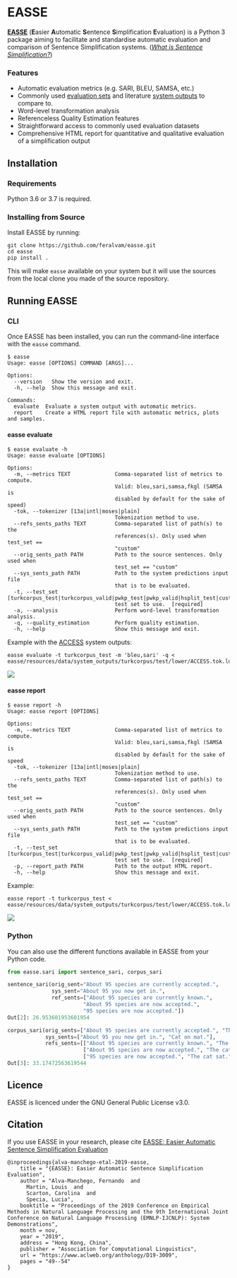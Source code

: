 # EASSE
[**EASSE**](https://www.aclweb.org/anthology/D19-3009/) (**E**asier **A**utomatic **S**entence **S**implification **E**valuation) is a Python 3 package aiming to facilitate and standardise automatic evaluation and comparison of Sentence Simplification systems. ([*What is Sentence Simplification?*](https://www.mitpressjournals.org/doi/full/10.1162/coli_a_00370))

### Features

- Automatic evaluation metrics (e.g. SARI, BLEU, SAMSA, etc.)
- Commonly used [evaluation sets](https://github.com/feralvam/easse/tree/master/easse/resources/data/test_sets) and literature [system outputs](https://github.com/feralvam/easse/tree/master/easse/resources/data/system_outputs) to compare to.
- Word-level transformation analysis
- Referenceless Quality Estimation features
- Straightforward access to commonly used evaluation datasets
- Comprehensive HTML report for quantitative and qualitative evaluation of a simplification output

## Installation
### Requirements

Python 3.6 or 3.7 is required.

### Installing from Source

Install EASSE by running:

```
git clone https://github.com/feralvam/easse.git
cd easse
pip install .
```

This will make `easse` available on your system but it will use the sources from the local clone
you made of the source repository.

## Running EASSE

### CLI
Once EASSE has been installed, you can run the command-line interface with the `easse` command.

```
$ easse
Usage: easse [OPTIONS] COMMAND [ARGS]...

Options:
  --version   Show the version and exit.
  -h, --help  Show this message and exit.

Commands:
  evaluate  Evaluate a system output with automatic metrics.
  report    Create a HTML report file with automatic metrics, plots and samples.
```

#### easse evaluate
```
$ easse evaluate -h
Usage: easse evaluate [OPTIONS]

Options:
  -m, --metrics TEXT              Comma-separated list of metrics to compute.
                                  Valid: bleu,sari,samsa,fkgl (SAMSA is
                                  disabled by default for the sake of speed)
  -tok, --tokenizer [13a|intl|moses|plain]
                                  Tokenization method to use.
  --refs_sents_paths TEXT         Comma-separated list of path(s) to the
                                  references(s). Only used when test_set ==
                                  "custom"
  --orig_sents_path PATH          Path to the source sentences. Only used when
                                  test_set == "custom"
  --sys_sents_path PATH           Path to the system predictions input file
                                  that is to be evaluated.
  -t, --test_set [turkcorpus_test|turkcorpus_valid|pwkp_test|pwkp_valid|hsplit_test|custom]
                                  test set to use.  [required]
  -a, --analysis                  Perform word-level transformation analysis.
  -q, --quality_estimation        Perform quality estimation.
  -h, --help                      Show this message and exit.
```
Example with the [ACCESS](https://github.com/facebookresearch/access) system outputs:
```
easse evaluate -t turkcorpus_test -m 'bleu,sari' -q < easse/resources/data/system_outputs/turkcorpus/test/lower/ACCESS.tok.low
```

<img src="https://github.com/feralvam/easse/blob/master/demo/evaluate.gif">

#### easse report
```
$ easse report -h
Usage: easse report [OPTIONS]

Options:
  -m, --metrics TEXT              Comma-separated list of metrics to compute.
                                  Valid: bleu,sari,samsa,fkgl (SAMSA is
                                  disabled by default for the sake of speed
  -tok, --tokenizer [13a|intl|moses|plain]
                                  Tokenization method to use.
  --refs_sents_paths TEXT         Comma-separated list of path(s) to the
                                  references(s). Only used when test_set ==
                                  "custom"
  --orig_sents_path PATH          Path to the source sentences. Only used when
                                  test_set == "custom"
  --sys_sents_path PATH           Path to the system predictions input file
                                  that is to be evaluated.
  -t, --test_set [turkcorpus_test|turkcorpus_valid|pwkp_test|pwkp_valid|hsplit_test|custom]
                                  test set to use.  [required]
  -p, --report_path PATH          Path to the output HTML report.
  -h, --help                      Show this message and exit.
```
Example:
```
easse report -t turkcorpus_test < easse/resources/data/system_outputs/turkcorpus/test/lower/ACCESS.tok.low
```
<img src="https://github.com/feralvam/easse/blob/master/demo/report.gif">

### Python

You can also use the different functions available in EASSE from your Python code.

```python
from easse.sari import sentence_sari, corpus_sari

sentence_sari(orig_sent="About 95 species are currently accepted.",  
              sys_sent="About 95 you now get in.", 
              ref_sents=["About 95 species are currently known.", 
                        "About 95 species are now accepted.",  
                        "95 species are now accepted."])
Out[2]: 26.953601953601954

corpus_sari(orig_sents=["About 95 species are currently accepted.", "The cat perched on the mat."],  
            sys_sents=["About 95 you now get in.", "Cat on mat."], 
            refs_sents=[["About 95 species are currently known.", "The cat sat on the mat."],
                        ["About 95 species are now accepted.", "The cat is on the mat."],  
                        ["95 species are now accepted.", "The cat sat."]])
Out[3]: 33.17472563619544
```

## Licence
EASSE is licenced under the GNU General Public License v3.0.

## Citation

If you use EASSE in your research, please cite [EASSE: Easier Automatic Sentence Simplification Evaluation](https://www.aclweb.org/anthology/D19-3009/)

```
@inproceedings{alva-manchego-etal-2019-easse,
    title = "{EASSE}: Easier Automatic Sentence Simplification Evaluation",
    author = "Alva-Manchego, Fernando  and
      Martin, Louis  and
      Scarton, Carolina  and
      Specia, Lucia",
    booktitle = "Proceedings of the 2019 Conference on Empirical Methods in Natural Language Processing and the 9th International Joint Conference on Natural Language Processing (EMNLP-IJCNLP): System Demonstrations",
    month = nov,
    year = "2019",
    address = "Hong Kong, China",
    publisher = "Association for Computational Linguistics",
    url = "https://www.aclweb.org/anthology/D19-3009",
    pages = "49--54"
}
```
